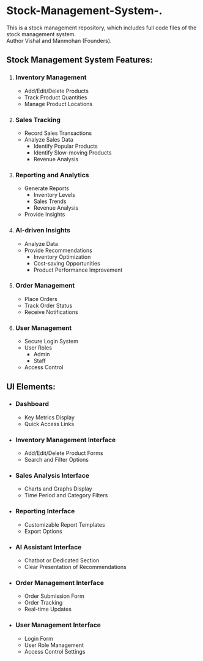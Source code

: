 # Stock-Management-System-.
This is a stock management repository, which includes full code files of the stock management system. 
<br>
Author Vishal and Manmohan (Founders).

<h2>Stock Management System Features:</h2>

<ol>
  <li>
    <h3>Inventory Management</h3>
    <ul>
      <li>Add/Edit/Delete Products</li>
      <li>Track Product Quantities</li>
      <li>Manage Product Locations</li>
    </ul>
  </li>
  <li>
    <h3>Sales Tracking</h3>
    <ul>
      <li>Record Sales Transactions</li>
      <li>Analyze Sales Data
        <ul>
          <li>Identify Popular Products</li>
          <li>Identify Slow-moving Products</li>
          <li>Revenue Analysis</li>
        </ul>
      </li>
    </ul>
  </li>
  <li>
    <h3>Reporting and Analytics</h3>
    <ul>
      <li>Generate Reports
        <ul>
          <li>Inventory Levels</li>
          <li>Sales Trends</li>
          <li>Revenue Analysis</li>
        </ul>
      </li>
      <li>Provide Insights</li>
    </ul>
  </li>
  <li>
    <h3>AI-driven Insights</h3>
    <ul>
      <li>Analyze Data</li>
      <li>Provide Recommendations
        <ul>
          <li>Inventory Optimization</li>
          <li>Cost-saving Opportunities</li>
          <li>Product Performance Improvement</li>
        </ul>
      </li>
    </ul>
  </li>
  <li>
    <h3>Order Management</h3>
    <ul>
      <li>Place Orders</li>
      <li>Track Order Status</li>
      <li>Receive Notifications</li>
    </ul>
  </li>
  <li>
    <h3>User Management</h3>
    <ul>
      <li>Secure Login System</li>
      <li>User Roles
        <ul>
          <li>Admin</li>
          <li>Staff</li>
        </ul>
      </li>
      <li>Access Control</li>
    </ul>
  </li>
</ol>

<h2>UI Elements:</h2>

<ul>
  <li>
    <h3>Dashboard</h3>
    <ul>
      <li>Key Metrics Display</li>
      <li>Quick Access Links</li>
    </ul>
  </li>
  <li>
    <h3>Inventory Management Interface</h3>
    <ul>
      <li>Add/Edit/Delete Product Forms</li>
      <li>Search and Filter Options</li>
    </ul>
  </li>
  <li>
    <h3>Sales Analysis Interface</h3>
    <ul>
      <li>Charts and Graphs Display</li>
      <li>Time Period and Category Filters</li>
    </ul>
  </li>
  <li>
    <h3>Reporting Interface</h3>
    <ul>
      <li>Customizable Report Templates</li>
      <li>Export Options</li>
    </ul>
  </li>
  <li>
    <h3>AI Assistant Interface</h3>
    <ul>
      <li>Chatbot or Dedicated Section</li>
      <li>Clear Presentation of Recommendations</li>
    </ul>
  </li>
  <li>
    <h3>Order Management Interface</h3>
    <ul>
      <li>Order Submission Form</li>
      <li>Order Tracking</li>
      <li>Real-time Updates</li>
    </ul>
  </li>
  <li>
    <h3>User Management Interface</h3>
    <ul>
      <li>Login Form</li>
      <li>User Role Management</li>
      <li>Access Control Settings</li>
    </ul>
  </li>
</ul>

